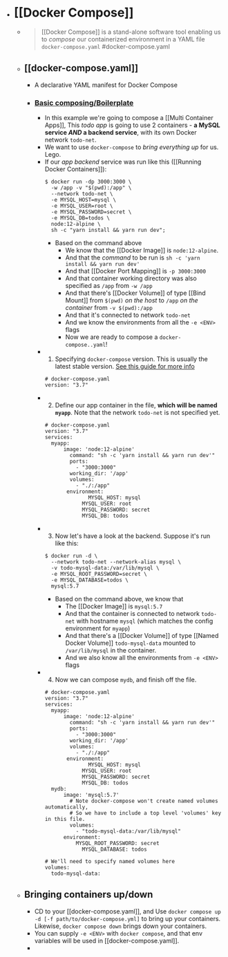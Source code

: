 - # [[Docker Compose]]
	- > [[Docker Compose]] is a stand-alone software tool enabling us to _compose_ our containerized environment in a YAML file `docker-compose.yaml` #docker-compose.yaml
	- ## [[docker-compose.yaml]]
		- A declarative YAML manifest for Docker Compose
		- ### [Basic composing/Boilerplate](https://docs.docker.com/get-started/08_using_compose/)
			- In this example we're going to compose a [[Multi Container Apps]], This _todo app_ is going to use 2 containers - __a MySQL service _AND_ a backend service__, with its own Docker network `todo-net`.
			- We want to use `docker-compose` to _bring everything up_ for us. Lego.
			- If our _app backend_ service was run like this ([[Running Docker Containers]]):
			  ```
			  $ docker run -dp 3000:3000 \
			    -w /app -v "$(pwd):/app" \
			    --network todo-net \
			    -e MYSQL_HOST=mysql \
			    -e MYSQL_USER=root \
			    -e MYSQL_PASSWORD=secret \
			    -e MYSQL_DB=todos \
			    node:12-alpine \
			    sh -c "yarn install && yarn run dev";
			  ```
				- Based on the command above
					- We know that the [[Docker Image]] is `node:12-alpine`.
					- And that the _command_ to be run is `sh -c 'yarn install && yarn run dev'`
					- And that [[Docker Port Mapping]] is `-p 3000:3000`
					- And that container working directory was also specified as `/app` from `-w /app`
					- And that there's [[Docker Volume]] of type [[Bind Mount]] from `$(pwd)` _on the host_ to `/app` _on  the container_ from `-v $(pwd):/app`
					- And that it's connected to network `todo-net`
					- And we know the environments from all the `-e <ENV>` flags
					- Now we are ready to compose a `docker-compose..yaml`!
			- 1. Specifying `docker-compose` version. This is usually the latest stable version. [See this guide for more info](https://docs.docker.com/compose/compose-file/)
			  ```
			  # docker-compose.yaml
			  version: "3.7"
			  ```
			- 2. Define our app container in the file, __which will be named `myapp`__. Note that the network `todo-net` is not specified yet.
			  ```
			  # docker-compose.yaml
			  version: "3.7"
			  services:
			  	myapp:
			      	image: 'node:12-alpine'
			          command: "sh -c 'yarn install && yarn run dev'"
			          ports:
			          	- "3000:3000"
			          working_dir: '/app'
			          volumes:
			          	- "./:/app"
			         environment:
			         		MYSQL_HOST: mysql
			              MYSQL_USER: root
			              MYSQL_PASSWORD: secret
			              MYSQL_DB: todos
			  ```
			- 3. Now let's have a look at the backend. Suppose it's run like this:
			  ```
			  $ docker run -d \
			    --network todo-net --network-alias mysql \
			    -v todo-mysql-data:/var/lib/mysql \
			    -e MYSQL_ROOT_PASSWORD=secret \
			    -e MYSQL_DATABASE=todos \
			    mysql:5.7
			  ```
				- Based on the command above, we know that
					- The [[Docker Image]] is `mysql:5.7`
					- And that the container is connected to network `todo-net` with hostname `mysql` (which matches the config environment for `myapp`)
					- And that there's a [[Docker Volume]] of type [[Named Docker Volume]] `todo-mysql-data` mounted to `/var/lib/mysql` in the container.
					- And we also know all the environments from `-e <ENV>` flags
			- 4. Now we can compose `mydb`, and finish off the file.
			  ```
			  # docker-compose.yaml
			  version: "3.7"
			  services:
			  	myapp:
			      	image: 'node:12-alpine'
			          command: "sh -c 'yarn install && yarn run dev'"
			          ports:
			          	- "3000:3000"
			          working_dir: '/app'
			          volumes:
			          	- "./:/app"
			         environment:
			         		MYSQL_HOST: mysql
			              MYSQL_USER: root
			              MYSQL_PASSWORD: secret
			              MYSQL_DB: todos
			  	mydb:
			      	image: 'mysql:5.7'
			          # Note docker-compose won't create named volumes automatically,
			          # So we have to include a top level 'volumes' key in this file.
			          volumes:
			          	- "todo-mysql-data:/var/lib/mysql"
			  		environment:
			          	MYSQL_ROOT_PASSWORD: secret
			              MYSQL_DATABASE: todos
			  
			  # We'll need to specify named volumes here
			  volumes:
			  	todo-mysql-data:
			  ```
	- ## Bringing containers up/down
		- CD to your [[docker-compose.yaml]], and Use `docker compose up -d [-f path/to/docker-compose.yml]` to bring up your containers. Likewise, `docker compose down` brings down your containers.
		- You can supply `-e <ENV>` with `docker compose`, and that env variables will be used in [[docker-compose.yaml]].
		-